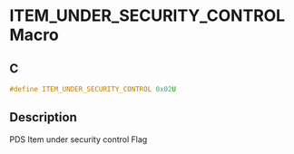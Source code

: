 # ITEM_UNDER_SECURITY_CONTROL Macro

## C

```c
#define ITEM_UNDER_SECURITY_CONTROL 0x02U

```
## Description

 PDS Item under security control Flag 



